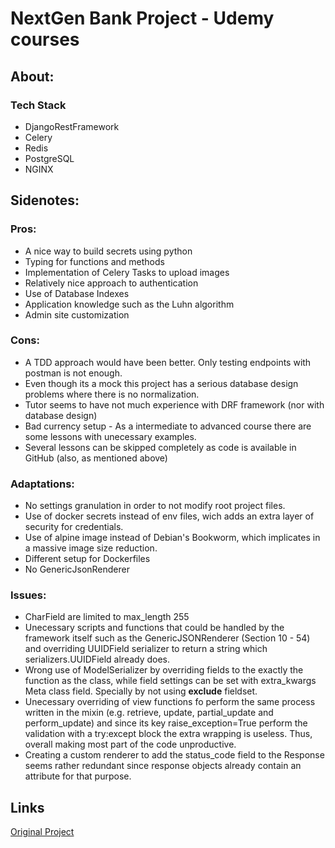 # NextGen Bank Project - Udemy courses


  <h2>About:</h2>
  <h3>Tech Stack</h3>
  <ul>
    <li>DjangoRestFramework</li>
    <li>Celery</li>
    <li>Redis</li>
    <li>PostgreSQL</li>
    <li>NGINX</li>
  </ul>

<h2>Sidenotes:</h2>


  <h3>Pros:</h3>
    <ul>
      <li>A nice way to build secrets using python</li>
      <li>Typing for functions and methods</li>
      <li>Implementation of Celery Tasks to upload images</li>
      <li>Relatively nice approach to authentication</li>
      <li>Use of Database Indexes</li>
      <li>Application knowledge such as the Luhn algorithm</li>
      <li>Admin site customization</li>
    </ul>

  <h3>Cons:</h3>
    <ul>
      <li>A TDD approach would have been better. Only testing endpoints with postman is not enough.</li>
      <li>Even though its a mock this project has a serious database design problems where there is no normalization.</li>
      <li>Tutor seems to have not much experience with DRF framework (nor with database design)</li>
      <li>Bad currency setup - As a intermediate to advanced course there are some lessons with unecessary examples.</li>
      <li>Several lessons can be skipped completely as code is available in GitHub (also, as mentioned above)</li>
    </ul>

<h3>Adaptations:</h3>
    <ul>
      <li>No settings granulation in order to not modify root project files.</li>
      <li>Use of docker secrets instead of env files, wich adds an extra layer of security for credentials.</li>
      <li>Use of alpine image instead of Debian's Bookworm, which implicates in a massive image size reduction.</li>
      <li>Different setup for Dockerfiles</li>
      <li>No GenericJsonRenderer</li>
    </ul>

<h3>Issues:</h3>
  <ul>
    <li>CharField are limited to max_length 255</li>
    <li>Unecessary scripts and functions that could be handled by the framework itself such as the
  GenericJSONRenderer (Section 10 - 54) and overriding UUIDField serializer to return a string
  which serializers.UUIDField already does.</li>
    <li>Wrong use of ModelSerializer by overriding fields to the exactly the function as
  the class, while field settings can be set with extra_kwargs Meta class field. Specially
  by not using <strong>exclude</strong> fieldset.</li>
    <li>Unecessary overriding of view functions fo perform the same process written in the mixin
  (e.g. retrieve, update, partial_update and perform_update) and since its key raise_exception=True
  perform the validation with a try:except block the extra wrapping is useless.
  Thus, overall making most part of the code unproductive.</li>
  <li>Creating a custom renderer to add the status_code field to the Response seems rather redundant
  since response objects already contain an attribute for that purpose.</li>
  </ul>

  <h2>Links</h2>

  [Original Project](https://github.com/API-Imperfect/nextgen-bank)